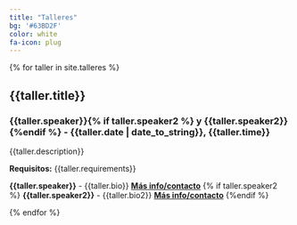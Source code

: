 ```yaml
---
title: "Talleres"
bg: '#63BD2F'
color: white
fa-icon: plug
---
```


{% for taller in site.talleres %}
## **{{taller.title}}**

### {{taller.speaker}}{% if taller.speaker2 %} y {{taller.speaker2}}{%endif %} - {{taller.date | date_to_string}},  {{taller.time}}

{{taller.description}}

**Requisitos:** {{taller.requirements}}

**{{taller.speaker}}** - {{taller.bio}}
[**Más info/contacto**]({{taller.link}})
{% if taller.speaker2 %}
**{{taller.speaker2}}** - {{taller.bio2}}
[**Más info/contacto**]({{taller.link2}})
{%endif %}

{% endfor %}
